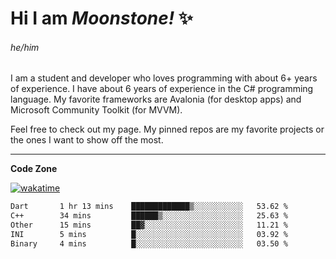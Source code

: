 
<!--
**MoonstoneStudios/MoonstoneStudios** is a ✨ _special_ ✨ repository because its `README.md` (this file) appears on your GitHub profile.

Here are some ideas to get you started:

- 🔭 I’m currently working on ...
- 🌱 I’m currently learning ...
- 👯 I’m looking to collaborate on ...
- 🤔 I’m looking for help with ...
- 💬 Ask me about ...
- 📫 How to reach me: ...
- 😄 Pronouns: ...
- ⚡ Fun fact: ...
-->

# Hi I am _Moonstone!_  ✨
###### he/him

I am a student and developer who loves programming with about 6+ years of experience. 
I have about 6 years of experience in the C# programming language. 
My favorite frameworks are Avalonia (for desktop apps) and Microsoft Community Toolkit (for MVVM).

Feel free to check out my page. My pinned repos are my favorite projects or the ones I want to show off the most. 

---

**Code Zone**


[![wakatime](https://wakatime.com/badge/user/35c755da-7226-42ef-89f9-892c03fbcf7e.svg?style=for-the-badge)](https://wakatime.com/@35c755da-7226-42ef-89f9-892c03fbcf7e)
<!--START_SECTION:waka-->

```txt
Dart       1 hr 13 mins    █████████████▒░░░░░░░░░░░   53.62 %
C++        34 mins         ██████▒░░░░░░░░░░░░░░░░░░   25.63 %
Other      15 mins         ██▓░░░░░░░░░░░░░░░░░░░░░░   11.21 %
INI        5 mins          █░░░░░░░░░░░░░░░░░░░░░░░░   03.92 %
Binary     4 mins          █░░░░░░░░░░░░░░░░░░░░░░░░   03.50 %
```

<!--END_SECTION:waka-->

